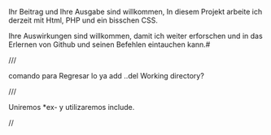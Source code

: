 Ihr Beitrag und Ihre Ausgabe sind willkommen,
In diesem Projekt arbeite ich derzeit mit Html, PHP und ein bisschen CSS.

Ihre Auswirkungen sind willkommen, damit ich weiter erforschen und in das
 Erlernen von Github und seinen Befehlen eintauchen kann.#

///

comando para Regresar lo ya add ..del Working directory?



 ///

Uniremos *ex- y utilizaremos include.

//

